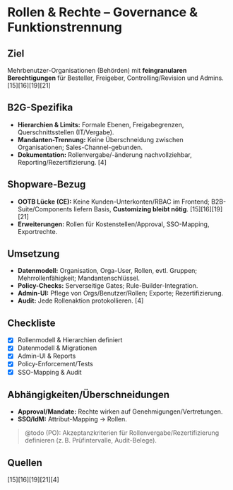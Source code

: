 # Rollen & Rechte – Governance & Funktionstrennung

## Ziel
Mehrbenutzer-Organisationen (Behörden) mit **feingranularen Berechtigungen** für Besteller, Freigeber, Controlling/Revision und Admins. [15][16][19][21]

## B2G-Spezifika
- **Hierarchien & Limits:** Formale Ebenen, Freigabegrenzen, Querschnittsstellen (IT/Vergabe).  
- **Mandanten-Trennung:** Keine Überschneidung zwischen Organisationen; Sales-Channel-gebunden.  
- **Dokumentation:** Rollenvergabe/-änderung nachvollziehbar, Reporting/Rezertifizierung. [4]

## Shopware-Bezug
- **OOTB Lücke (CE):** Keine Kunden-Unterkonten/RBAC im Frontend; B2B-Suite/Components liefern Basis, **Customizing bleibt nötig**. [15][16][19][21]  
- **Erweiterungen:** Rollen für Kostenstellen/Approval, SSO-Mapping, Exportrechte.

## Umsetzung
- **Datenmodell:** Organisation, Orga-User, Rollen, evtl. Gruppen; Mehrrollenfähigkeit; Mandantenschlüssel.  
- **Policy-Checks:** Serverseitige Gates; Rule-Builder-Integration.  
- **Admin-UI:** Pflege von Orgs/Benutzer/Rollen; Exporte; Rezertifizierung.  
- **Audit:** Jede Rollenaktion protokollieren. [4]

## Checkliste
- [x] Rollenmodell & Hierarchien definiert  
- [x] Datenmodell & Migrationen  
- [x] Admin-UI & Reports
- [x] Policy-Enforcement/Tests
- [x] SSO-Mapping & Audit

## Abhängigkeiten/Überschneidungen
- **Approval/Mandate:** Rechte wirken auf Genehmigungen/Vertretungen.
- **SSO/IdM:** Attribut-Mapping → Rollen.

> @todo (PO): Akzeptanzkriterien für Rollenvergabe/Rezertifizierung definieren (z. B. Prüfintervalle, Audit-Belege).

## Quellen
[15][16][19][21][4]
